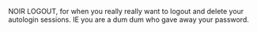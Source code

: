 NOIR LOGOUT, for when you really really want to logout and delete your autologin sessions. IE you are a dum dum who gave away your password.
